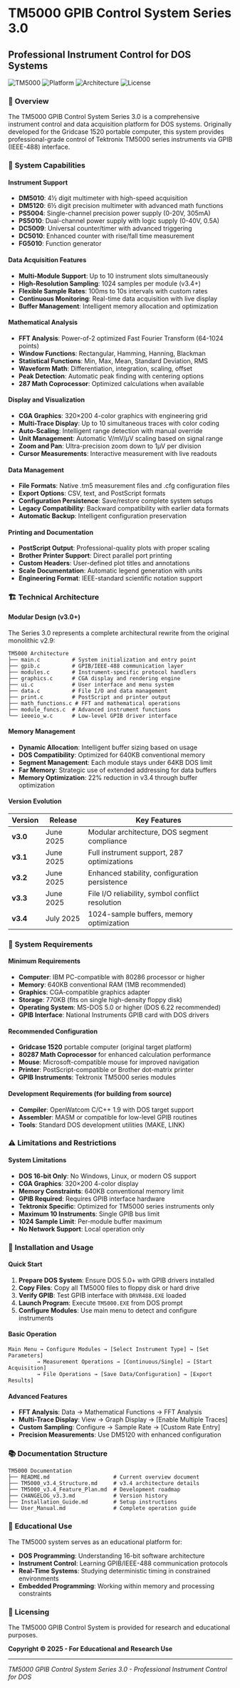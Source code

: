 # TM5000 GPIB Control System Series 3.0 
## Professional Instrument Control for DOS Systems

![TM5000](https://img.shields.io/badge/Version-3.4-brightgreen) ![Platform](https://img.shields.io/badge/Platform-DOS%2016--bit-blue) ![Architecture](https://img.shields.io/badge/Architecture-Modular-orange) ![License](https://img.shields.io/badge/License-Research-lightgrey)

### 🎯 **Overview**

The TM5000 GPIB Control System Series 3.0 is a comprehensive instrument control and data acquisition platform for DOS systems. Originally developed for the Gridcase 1520 portable computer, this system provides professional-grade control of Tektronix TM5000 series instruments via GPIB (IEEE-488) interface.

### 🔧 **System Capabilities**

#### **Instrument Support**
- **DM5010**: 4½ digit multimeter with high-speed acquisition
- **DM5120**: 6½ digit precision multimeter with advanced math functions
- **PS5004**: Single-channel precision power supply (0-20V, 305mA)
- **PS5010**: Dual-channel power supply with logic supply (0-40V, 0.5A)
- **DC5009**: Universal counter/timer with advanced triggering
- **DC5010**: Enhanced counter with rise/fall time measurement
- **FG5010**: Function generator

#### **Data Acquisition Features**
- **Multi-Module Support**: Up to 10 instrument slots simultaneously
- **High-Resolution Sampling**: 1024 samples per module (v3.4+)
- **Flexible Sample Rates**: 100ms to 10s intervals with custom rates
- **Continuous Monitoring**: Real-time data acquisition with live display
- **Buffer Management**: Intelligent memory allocation and optimization

#### **Mathematical Analysis**
- **FFT Analysis**: Power-of-2 optimized Fast Fourier Transform (64-1024 points)
- **Window Functions**: Rectangular, Hamming, Hanning, Blackman
- **Statistical Functions**: Min, Max, Mean, Standard Deviation, RMS
- **Waveform Math**: Differentiation, integration, scaling, offset
- **Peak Detection**: Automatic peak finding with centering options
- **287 Math Coprocessor**: Optimized calculations when available

#### **Display and Visualization**
- **CGA Graphics**: 320×200 4-color graphics with engineering grid
- **Multi-Trace Display**: Up to 10 simultaneous traces with color coding
- **Auto-Scaling**: Intelligent range detection with manual override
- **Unit Management**: Automatic V/mV/µV scaling based on signal range
- **Zoom and Pan**: Ultra-precision zoom down to 1µV per division
- **Cursor Measurements**: Interactive measurement with live readouts

#### **Data Management**
- **File Formats**: Native .tm5 measurement files and .cfg configuration files
- **Export Options**: CSV, text, and PostScript formats
- **Configuration Persistence**: Save/restore complete system setups
- **Legacy Compatibility**: Backward compatibility with earlier data formats
- **Automatic Backup**: Intelligent configuration preservation

#### **Printing and Documentation**
- **PostScript Output**: Professional-quality plots with proper scaling
- **Brother Printer Support**: Direct parallel port printing
- **Custom Headers**: User-defined plot titles and annotations
- **Scale Documentation**: Automatic legend generation with units
- **Engineering Format**: IEEE-standard scientific notation support

### 🏗️ **Technical Architecture**

#### **Modular Design (v3.0+)**
The Series 3.0 represents a complete architectural rewrite from the original monolithic v2.9:

```
TM5000 Architecture
├── main.c          # System initialization and entry point
├── gpib.c          # GPIB/IEEE-488 communication layer
├── modules.c       # Instrument-specific protocol handlers
├── graphics.c      # CGA display and rendering engine
├── ui.c            # User interface and menu system
├── data.c          # File I/O and data management
├── print.c         # PostScript and printer output
├── math_functions.c # FFT and mathematical operations
├── module_funcs.c  # Advanced instrument functions
└── ieeeio_w.c      # Low-level GPIB driver interface
```

#### **Memory Management**
- **Dynamic Allocation**: Intelligent buffer sizing based on usage
- **DOS Compatibility**: Optimized for 640KB conventional memory
- **Segment Management**: Each module stays under 64KB DOS limit
- **Far Memory**: Strategic use of extended addressing for data buffers
- **Memory Optimization**: 22% reduction in v3.4 through buffer optimization

#### **Version Evolution**
| Version | Release | Key Features |
|---------|---------|--------------|
| **v3.0** | June 2025 | Modular architecture, DOS segment compliance |
| **v3.1** | June 2025 | Full instrument support, 287 optimizations |
| **v3.2** | June 2025 | Enhanced stability, configuration persistence |
| **v3.3** | June 2025 | File I/O reliability, symbol conflict resolution |
| **v3.4** | July 2025 | 1024-sample buffers, memory optimization |

### 🔨 **System Requirements**

#### **Minimum Requirements**
- **Computer**: IBM PC-compatible with 80286 processor or higher
- **Memory**: 640KB conventional RAM (1MB recommended)
- **Graphics**: CGA-compatible graphics adapter
- **Storage**: 770KB (fits on single high-density floppy disk)
- **Operating System**: MS-DOS 5.0 or higher (DOS 6.22 recommended)
- **GPIB Interface**: National Instruments GPIB card with DOS drivers

#### **Recommended Configuration**
- **Gridcase 1520** portable computer (original target platform)
- **80287 Math Coprocessor** for enhanced calculation performance
- **Mouse**: Microsoft-compatible mouse for improved navigation
- **Printer**: PostScript-compatible or Brother dot-matrix printer
- **GPIB Instruments**: Tektronix TM5000 series modules

#### **Development Requirements** (for building from source)
- **Compiler**: OpenWatcom C/C++ 1.9 with DOS target support
- **Assembler**: MASM or compatible for low-level GPIB routines
- **Tools**: Standard DOS development utilities (MAKE, LINK)

### ⚠️ **Limitations and Restrictions**

#### **System Limitations**
- **DOS 16-bit Only**: No Windows, Linux, or modern OS support
- **CGA Graphics**: 320×200 4-color display
- **Memory Constraints**: 640KB conventional memory limit
- **GPIB Required**: Requires GPIB interface hardware
- **Tektronix Specific**: Optimized for TM5000 series instruments only
- **Maximum 10 Instruments**: Single GPIB bus limit
- **1024 Sample Limit**: Per-module buffer maximum
- **No Network Support**: Local operation only

### 💾 **Installation and Usage**

#### **Quick Start**
1. **Prepare DOS System**: Ensure DOS 5.0+ with GPIB drivers installed
2. **Copy Files**: Copy all TM5000 files to floppy disk or hard drive
3. **Verify GPIB**: Test GPIB interface with `DRVR488.EXE` loaded
4. **Launch Program**: Execute `TM5000.EXE` from DOS prompt
5. **Configure Modules**: Use main menu to detect and configure instruments

#### **Basic Operation**
```
Main Menu → Configure Modules → [Select Instrument Type] → [Set Parameters]
         → Measurement Operations → [Continuous/Single] → [Start Acquisition]
         → File Operations → [Save Data/Configuration] → [Export Results]
```

#### **Advanced Features**
- **FFT Analysis**: Data → Mathematical Functions → FFT Analysis
- **Multi-Trace Display**: View → Graph Display → [Enable Multiple Traces]
- **Custom Sampling**: Configure → Sample Rate → [Custom Rate Entry]
- **Precision Measurements**: Use DM5120 with enhanced configuration

### 📚 **Documentation Structure**

```
TM5000 Documentation
├── README.md                    # Current overview document
├── TM5000_v3.4_Structure.md     # v3.4 architecture details
├── TM5000_v3.4_Feature_Plan.md  # Development roadmap
├── CHANGELOG_v3.3.md            # Version history
├── Installation_Guide.md        # Setup instructions
└── User_Manual.md               # Complete operation guide
```

### 🔬 **Educational Use**

The TM5000 system serves as an educational platform for:
- **DOS Programming**: Understanding 16-bit software architecture
- **Instrument Control**: Learning GPIB/IEEE-488 communication protocols
- **Real-Time Systems**: Studying deterministic timing in constrained environments
- **Embedded Programming**: Working within memory and processing constraints

### 📄 **Licensing**

The TM5000 GPIB Control System is provided for research and educational purposes.

**Copyright © 2025 - For Educational and Research Use**

---

*TM5000 GPIB Control System Series 3.0 - Professional Instrument Control for DOS*
